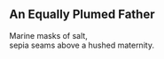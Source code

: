 An Equally Plumed Father
------------------------
Marine masks of salt,  
sepia seams above a hushed maternity.  
